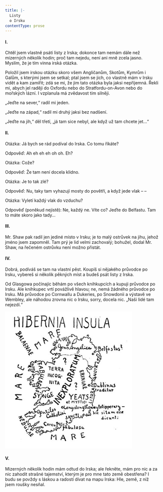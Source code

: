 ```yaml
---
title: |-
  Listy
  o Irsku
contentType: prose
---
```


#### I.

  

Chtěl jsem vlastně psáti listy z Irska; dokonce tam nemám dále než mizerných několik hodin; proč tam nejedu, není ani mně zcela jasno. Myslím, že je tím vinna irská otázka.

Položil jsem irskou otázku skoro všem Angličanům, Skotům, Kymrům i Galům, s kterými jsem se setkal; ptal jsem se jich, co vlastně mám v Irsku vidět a kam zamířit; zdá se mi, že jim tato otázka byla jaksi nepříjemná. Řekli mi, abych jel raději do Oxfordu nebo do Stratfordu-on-Avon nebo do mořských lázní. I vzplanula má zvědavost tím silněji.

„Jeďte na sever,“ radil mi jeden.

„Jeďte na západ,“ radil mi druhý jaksi bez nadšení.

„Jeďte na jih,“ děl třetí, „já tam sice nebyl, ale když už tam chcete jet…“

#### II.

  

Otázka: Já bych se rád podíval do Irska. Co tomu říkáte?

Odpověď: Ah eh eh eh oh oh. Eh?

Otázka: Cože?

Odpověď: Že tam není docela klidno.

Otázka: Je to tak zlé?

Odpověď: Nu, taky tam vyhazují mosty do povětří, a když jede vlak – –

Otázka: Vyletí každý vlak do vzduchu?

Odpověď (poněkud nejistě): Ne, každý ne. Víte co? Jeďte do Belfastu. Tam to máte skoro jako tady…

#### III.

  

Mr. Shaw pak radil jen jediné místo v Irsku; je to malý ostrůvek na jihu, jehož jméno jsem zapomněl. Tam prý je lid velmi zachovalý; bohužel, dodal Mr. Shaw, na řečeném ostrůvku není možno přistát.

#### IV.

  

Dobrá, podíváš se tam na vlastní pěst. Koupíš si nějakého průvodce po Irsku, vybereš si několik pěkných míst a budeš psát listy z Irska.

Od Glasgowa počínajíc běhám po všech knihkupcích a kupuji průvodce po Irsku. Ale knihkupec vrtí povážlivě hlavou; ne, nemá žádného průvodce po Irsku. Má průvodce po Cornwallu a Dukeries, po Snowdonii a výstavě ve Wembley, ale náhodou zrovna nic o Irsku, sorry, docela nic. „Naši lidé tam nejezdí.“

![54](./resources/54.jpg)  

#### V.

  

Mizerných několik hodin mám odtud do Irska; ale řekněte, mám pro nic a za nic zahodit strašné tajemství, kterým je pro mne tato země obestřena? I budu se povždy s láskou a radostí dívat na mapu Irska: Hle, země, z níž jsem roušky nesňal.
